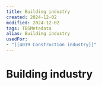 ```yaml
---
title: Building industry
created: 2024-12-02
modified: 2024-12-02
tags: TBSMetadata
alias: Building industry
usedFor:
- "[[4019 Construction industry]]"
---
```

# Building industry

